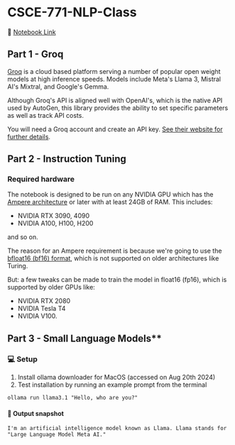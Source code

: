 # CSCE-771-NLP-Class

🔗 [Notebook Link](https://github.com/kauroy1994/CSCE-771-NLP-Class/blob/Class-14/Class14_CSCE_771_Large_Language_Models.ipynb)

## Part 1 - Groq

[Groq](https://groq.com/) is a cloud based platform serving a number of popular open weight models at high inference speeds. Models include Meta's Llama 3, Mistral AI's Mixtral, and Google's Gemma.

Although Groq's API is aligned well with OpenAI's, which is the native API used by AutoGen, this library provides the ability to set specific parameters as well as track API costs.

You will need a Groq account and create an API key. [See their website for further details](https://groq.com/).

## Part 2 - Instruction Tuning

### Required hardware

The notebook is designed to be run on any NVIDIA GPU which has the [Ampere architecture](https://en.wikipedia.org/wiki/Ampere_(microarchitecture)) or later with at least 24GB of RAM. This includes:

* NVIDIA RTX 3090, 4090
* NVIDIA A100, H100, H200

and so on.

The reason for an Ampere requirement is because we're going to use the [bfloat16 (bf16) format](https://en.wikipedia.org/wiki/Bfloat16_floating-point_format), which is not supported on older architectures like Turing.

But: a few tweaks can be made to train the model in float16 (fp16), which is supported by older GPUs like:

* NVIDIA RTX 2080
* NVIDIA Tesla T4
* NVIDIA V100.

## Part 3 - Small Language Models**

### 💻 Setup
1. Install ollama downloader for MacOS (accessed on Aug 20th 2024)
2. Test installation by running an example prompt from the terminal
```
ollama run llama3.1 "Hello, who are you?"
```
#### 💾 Output snapshot
```
I'm an artificial intelligence model known as Llama. Llama stands for "Large Language Model Meta AI."
```
